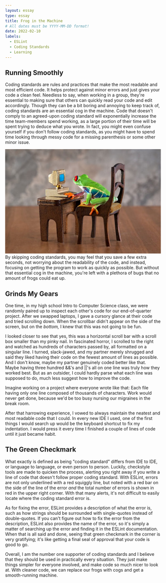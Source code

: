 ```yaml
---
layout: essay
type: essay
title: Frog in the Machine
# All dates must be YYYY-MM-DD format!
date: 2022-02-10
labels:
  - ESLint
  - Coding Standards
  - Learning
---
```

## Running Smoothly
Coding standards are rules and practices that make the most readable and most efficient code. It helps protect against minor errors and just gives your code a clean feel. Needless to say, when working in a group, they're essential to making sure that others can quickly read your code and edit accordingly. Though they can be a bit boring and annoying to keep track of, coding standards are an essential cog in the machine. Code that doesn't comply to an agreed-upon coding standard will exponentially increase the time team-members spend working, as a large portion of their time will be spent trying to deduce what you wrote. In fact, you might even confuse yourself if you don't follow coding standards, as you might have to spend time looking through messy code for a missing parenthesis or some other minor issue.

<img class="ui medium right floated rounded image" src="../images/frogcomputer.jpg">
By skipping coding standards, you may feel that you save a few extra seconds, not worrying about the readability of the code, and instead, focusing on getting the program to work as quickly as possible. But without that essential cog in the machine, you're left with a plethora of bugs that no amount of frogs could eat up. 

## Grinds My Gears
One time, in my high school Intro to Computer Science class, we were randomly paired up to inspect each other's code for our end-of-quarter project. After we swapped laptops, I gave a cursory glance at their code and tried scrolling down. When the scrollbar didn't appear on the side of the screen, but on the *bottom,* I knew that this was not going to be fun. 

I looked closer to see that yes, this was a horizontal scroll bar with a scroll box smaller than my pinky nail. In fascinated horror, I scrolled to the right and watched as hundreds of characters passed by, all formatted on a singular line. I turned, slack-jawed, and my partner merely shrugged and said they liked having their code on the fewest amount of lines as possible. And I don't know, maybe my partner genuinely coded better like that. Maybe having three hundred &&'s and \|\|'s all on one line was truly how they worked best. But as an outsider, I could hardly parse what each line was supposed to do, much less suggest how to improve the code. 

Imagine working on a project where everyone wrote like that: Each file having only one line composed of thousands of characters. Work would never get done, because we'd be too busy nursing our migraines in the break room. 

After that harrowing experience, I vowed to always maintain the neatest and most readable code that I could. In every new IDE I used, one of the first things I would search up would be the keyboard shortcut to fix my indentation. I would press it every time I finished a couple of lines of code until it just became habit.

## The Green Checkmark
What exactly is defined as being "coding standard" differs from IDE to IDE, or language to language, or even person to person. Luckily, checkstyle tools are made to quicken the process, alerting you right away if you write a line of code that doesn't follow proper coding standard. With ESLint, errors are not only underlined with a red squiggly line, but noted with a red bar on the side of the line of the error *and* the total number of errors is shown in red in the upper right corner. With that many alerts, it's not difficult to easily locate where the coding standard error is. 

As for fixing the error, ESLint provides a description of what the error is, such as how strings should be surrounded with single-quotes instead of double-quotes. If you can't figure out how to fix the error from the description, ESLint also provides the name of the error, so it's simply a matter of searching up the error and finding it in the ESLint documentation. When that is all said and done, seeing that green checkmark in the corner is very gratifying; it's like getting a final seal of approval that your code is good to go. 

Overall, I am the number one supporter of coding standards and I believe that they should be used in practically every situation. They just make things simpler for everyone involved, and make code so much nicer to look at. With cleaner code, we can replace our frogs with cogs and get a smooth-running machine. 
